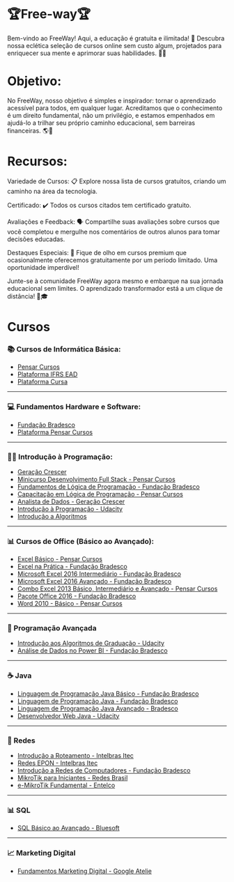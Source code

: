 # 🏆Free-way🏆
Bem-vindo ao FreeWay! Aqui, a educação é gratuita e ilimitada! 🌟 Descubra nossa eclética seleção de cursos online sem custo algum, projetados para enriquecer sua mente e aprimorar suas habilidades. 🧠💪


# Objetivo:
No FreeWay, nosso objetivo é simples e inspirador: tornar o aprendizado acessível para todos, em qualquer lugar. Acreditamos que o conhecimento é um direito fundamental, não um privilégio, e estamos empenhados em ajudá-lo a trilhar seu próprio caminho educacional, sem barreiras financeiras. 🌎📖


# Recursos:

Variedade de Cursos: 📋 Explore nossa lista de cursos gratuitos, criando um caminho na área da tecnologia.

Certificado: ✔️ Todos os cursos citados tem certificado gratuito.

Avaliações e Feedback: 🗣️ Compartilhe suas avaliações sobre cursos que você completou e mergulhe nos comentários de outros alunos para tomar decisões educadas.

Destaques Especiais: 🌟 Fique de olho em cursos premium que ocasionalmente oferecemos gratuitamente por um período limitado. Uma oportunidade imperdível!

Junte-se à comunidade FreeWay agora mesmo e embarque na sua jornada educacional sem limites. O aprendizado transformador está a um clique de distância! 🚀🎓


# Cursos


### 📚 Cursos de Informática Básica:

- [Pensar Cursos](https://www.pensarcursos.com.br/entrar/aHR0cHM6Ly93d3cucGVuc2FyY3Vyc29zLmNvbS5ici9tYXRyaWN1bGEvaW5mb3JtYXRpY2EtMTE5Mg==)
- [Plataforma IFRS EAD](https://moodle.ifrs.edu.br/login/index.php)
- [Plataforma Cursa](https://cursa.com.br/home/course/curso-de-inform%C3%A1tica-b%C3%A1sica-completo/33)

---

### 💻 Fundamentos Hardware e Software:

- [Fundação Bradesco](https://www.ev.org.br/cursos/fundamentos-de-ti-hardware-e-software)
- [Plataforma Pensar Cursos](https://www.pensarcursos.com.br/matricula/curso-fundamentos-de-arquitetura-de-software)

---

### 👨‍💻 Introdução à Programação:

- [Geração Crescer](https://cursos.geracaocrescer.org.br/acesso/?_gl=1*mtq5y8*_ga*MjEwMDIzOTA1NS4xNjkxMTQ4MzIw*_ga_LDVM7V2ZPE*MTY5MTE1MDg5MS4yLjAuMTY5MTE1MDg5MS4wLjAuMA..*_ga_ZLXYWEC0TE*MTY5MTE1MDg5MS4yLjAuMTY5MTE1MDg5MS4wLjAuMA..&_ga=2.23555838.510224580.1691148320-2100239055.1691148320)
- [Minicurso Desenvolvimento Full Stack - Pensar Cursos](https://www.pensarcursos.com.br/matricula/minicurso-desenvolvimento-full-stack)
- [Fundamentos de Lógica de Programação - Fundação Bradesco](https://www.ev.org.br/cursos/fundamentos-de-logica-de-programacao)
- [Capacitação em Lógica de Programação - Pensar Cursos](https://www.pensarcursos.com.br/matricula/capacitacao-em-logica-de-programacao)
- [Analista de Dados - Geração Crescer](https://cursos.geracaocrescer.org.br/acesso/?_gl=1*j0rd0o*_ga*MjEwMDIzOTA1NS4xNjkxMTQ4MzIw*_ga_LDVM7V2ZPE*MTY5MTE1MDg5MS4yLjAuMTY5MTE1MDg5MS4wLjAuMA..*_ga_ZLXYWEC0TE*MTY5MTE1MDg5MS4yLjAuMTY5MTE1MDg5MS4wLjAuMA..&_ga=2.198609899.510224580.1691148320-2100239055.1691148320)
- [Introdução à Programação - Udacity](https://www.udacity.com/course/intro-to-programming-nanodegree--nd000)
- [Introdução a Algoritmos](https://www.pensarcursos.com.br/curso/introducao-a-algoritmos)

---

### 📊 Cursos de Office (Básico ao Avançado):

- [Excel Básico - Pensar Cursos](https://abrir.link/7viSC)
- [Excel na Prática - Fundação Bradesco](https://abrir.link/nxyCt)
- [Microsoft Excel 2016 Intermediário - Fundação Bradesco](https://abrir.link/oRhFC)
- [Microsoft Excel 2016 Avançado - Fundação Bradesco](https://abrir.link/YCBab)
- [Combo Excel 2013 Básico, Intermediário e Avançado - Pensar Cursos](https://abrir.link/F87cp)
- [Pacote Office 2016 - Fundação Bradesco](https://abrir.link/D3Nru)
- [Word 2010 - Básico - Pensar Cursos](https://abrir.link/jc86Z)

---

### 🚀 Programação Avançada

- [Introdução aos Algoritmos de Graduação - Udacity](https://abrir.link/cti4y)
- [Análise de Dados no Power BI - Fundação Bradesco](https://abrir.link/ttoO9)

---

### ☕ Java

- [Linguagem de Programação Java Básico - Fundação Bradesco](https://abrir.link/xi0Vw)
- [Linguagem de Programação Java - Fundação Bradesco](https://abrir.link/qmSiS)
- [Linguagem de Programação Java Avançado - Bradesco](https://abrir.link/St4gy)
- [Desenvolvedor Web Java - Udacity](https://abrir.link/jH0OF)

---

### 🔌 Redes

- [Introdução a Roteamento - Intelbras Itec](https://abrir.link/6JnzP)
- [Redes EPON - Intelbras Itec](https://abrir.link/B0S6R)
- [Introdução a Redes de Computadores - Fundação Bradesco](https://abrir.link/EBxsM)
- [MikroTik para Iniciantes - Redes Brasil](https://abrir.link/fYfvR)
- [e-MikroTik Fundamental - Entelco](https://abrir.link/tsJHS)

---

### 📊 SQL

- [SQL Básico ao Avançado - Bluesoft](https://abrir.link/enoe5)

---

### 📈 Marketing Digital

- [Fundamentos Marketing Digital - Google Atelie](https://abrir.link/MtQr3)




